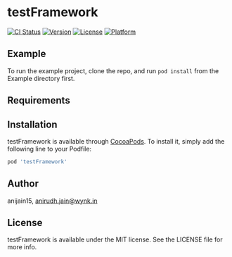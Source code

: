 # testFramework

[![CI Status](https://img.shields.io/travis/anijain15/testFramework.svg?style=flat)](https://travis-ci.org/anijain15/testFramework)
[![Version](https://img.shields.io/cocoapods/v/testFramework.svg?style=flat)](https://cocoapods.org/pods/testFramework)
[![License](https://img.shields.io/cocoapods/l/testFramework.svg?style=flat)](https://cocoapods.org/pods/testFramework)
[![Platform](https://img.shields.io/cocoapods/p/testFramework.svg?style=flat)](https://cocoapods.org/pods/testFramework)

## Example

To run the example project, clone the repo, and run `pod install` from the Example directory first.

## Requirements

## Installation

testFramework is available through [CocoaPods](https://cocoapods.org). To install
it, simply add the following line to your Podfile:

```ruby
pod 'testFramework'
```

## Author

anijain15, anirudh.jain@wynk.in

## License

testFramework is available under the MIT license. See the LICENSE file for more info.
